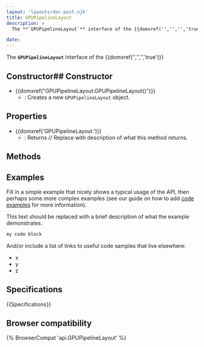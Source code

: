 ```yaml
---
layout: 'layouts/doc-post.njk'
title: GPUPipelineLayout
description: >
  The **`GPUPipelineLayout`** interface of the {{domxref('','','','true')}} 

date: 
---
```


The **`GPUPipelineLayout`** interface of the {{domxref('','','','true')}} 





 ## Constructor## Constructor

- {{domxref("GPUPipelineLayout.GPUPipelineLayout()")}}
  - : Creates a new `GPUPipelineLayout` object.



## Properties

- {{domxref('GPUPipelineLayout.')}}
  - : Returns // Replace with description of what this method returns.

## Methods



## Examples

Fill in a simple example that nicely shows a typical usage of the API, then perhaps some more complex examples (see our guide on how to add [code examples](/en-US/docs/MDN/Contribute/Structures/Code_examples) for more information).

This text should be replaced with a brief description of what the example demonstrates.

```js
my code block
```

And/or include a list of links to useful code samples that live elsewhere:

*   x
*   y
*   z

## Specifications

{{Specifications}}

## Browser compatibility

{% BrowserCompat 'api.GPUPipelineLayout' %}

